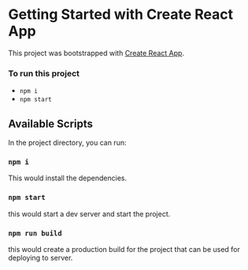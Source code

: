 # Getting Started with Create React App

This project was bootstrapped with [Create React App](https://github.com/facebook/create-react-app).

### To run this project

* `npm i`
* `npm start`

## Available Scripts

In the project directory, you can run:
### `npm i`

This would install the dependencies.
### `npm start`

this would start a dev server and start the project. 

### `npm run build`

this would create a production build for the project that can be used for deploying to server. 